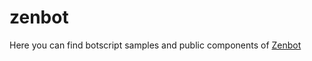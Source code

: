 # zenbot

Here you can find botscript samples and public components of [Zenbot](https://zenbot.org)
